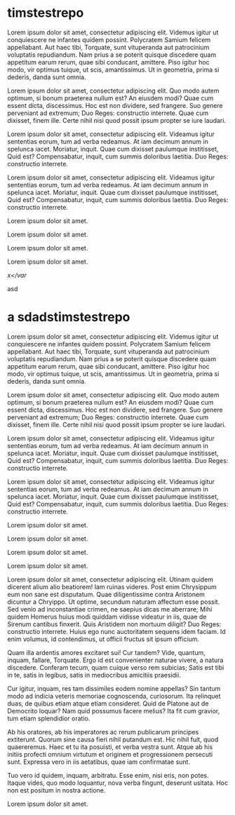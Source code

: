 timstestrepo
============
Lorem ipsum dolor sit amet, consectetur adipiscing elit. Videmus igitur ut conquiescere ne infantes quidem possint. Polycratem Samium felicem appellabant. Aut haec tibi, Torquate, sunt vituperanda aut patrocinium voluptatis repudiandum. Nam prius a se poterit quisque discedere quam appetitum earum rerum, quae sibi conducant, amittere. Piso igitur hoc modo, vir optimus tuique, ut scis, amantissimus. Ut in geometria, prima si dederis, danda sunt omnia. 

Lorem ipsum dolor sit amet, consectetur adipiscing elit. Quo modo autem optimum, si bonum praeterea nullum est? An eiusdem modi? Quae cum essent dicta, discessimus. Hoc est non dividere, sed frangere. Suo genere perveniant ad extremum; Duo Reges: constructio interrete. Quae cum dixisset, finem ille. Certe nihil nisi quod possit ipsum propter se iure laudari.

Lorem ipsum dolor sit amet, consectetur adipiscing elit. Videamus igitur sententias eorum, tum ad verba redeamus. At iam decimum annum in spelunca iacet. Moriatur, inquit. Quae cum dixisset paulumque institisset, Quid est? Compensabatur, inquit, cum summis doloribus laetitia. Duo Reges: constructio interrete. 

Lorem ipsum dolor sit amet, consectetur adipiscing elit. Videamus igitur sententias eorum, tum ad verba redeamus. At iam decimum annum in spelunca iacet. Moriatur, inquit. Quae cum dixisset paulumque institisset, Quid est? Compensabatur, inquit, cum summis doloribus laetitia. Duo Reges: constructio interrete. 

Lorem ipsum dolor sit amet.

Lorem ipsum dolor sit amet.

Lorem ipsum dolor sit amet.

Lorem ipsum dolor sit amet.

 <var> x</var

 asd

 a
 sdadstimstestrepo
============
Lorem ipsum dolor sit amet, consectetur adipiscing elit. Videmus igitur ut conquiescere ne infantes quidem possint. Polycratem Samium felicem appellabant. Aut haec tibi, Torquate, sunt vituperanda aut patrocinium voluptatis repudiandum. Nam prius a se poterit quisque discedere quam appetitum earum rerum, quae sibi conducant, amittere. Piso igitur hoc modo, vir optimus tuique, ut scis, amantissimus. Ut in geometria, prima si dederis, danda sunt omnia. 

Lorem ipsum dolor sit amet, consectetur adipiscing elit. Quo modo autem optimum, si bonum praeterea nullum est? An eiusdem modi? Quae cum essent dicta, discessimus. Hoc est non dividere, sed frangere. Suo genere perveniant ad extremum; Duo Reges: constructio interrete. Quae cum dixisset, finem ille. Certe nihil nisi quod possit ipsum propter se iure laudari.

Lorem ipsum dolor sit amet, consectetur adipiscing elit. Videamus igitur sententias eorum, tum ad verba redeamus. At iam decimum annum in spelunca iacet. Moriatur, inquit. Quae cum dixisset paulumque institisset, Quid est? Compensabatur, inquit, cum summis doloribus laetitia. Duo Reges: constructio interrete. 

Lorem ipsum dolor sit amet, consectetur adipiscing elit. Videamus igitur sententias eorum, tum ad verba redeamus. At iam decimum annum in spelunca iacet. Moriatur, inquit. Quae cum dixisset paulumque institisset, Quid est? Compensabatur, inquit, cum summis doloribus laetitia. Duo Reges: constructio interrete. 

Lorem ipsum dolor sit amet.

Lorem ipsum dolor sit amet.

Lorem ipsum dolor sit amet.

Lorem ipsum dolor sit amet.

 Lorem ipsum dolor sit amet, consectetur adipiscing elit. Utinam quidem dicerent alium alio beatiorem! Iam ruinas videres. Post enim Chrysippum eum non sane est disputatum. Quae diligentissime contra Aristonem dicuntur a Chryippo. Ut optime, secundum naturam affectum esse possit. Sed venio ad inconstantiae crimen, ne saepius dicas me aberrare; Mihi quidem Homerus huius modi quiddam vidisse videatur in iis, quae de Sirenum cantibus finxerit. Quis Aristidem non mortuum diligit? Duo Reges: constructio interrete. Huius ego nunc auctoritatem sequens idem faciam. Id enim volumus, id contendimus, ut officii fructus sit ipsum officium. 

Quam illa ardentis amores excitaret sui! Cur tandem? Vide, quantum, inquam, fallare, Torquate. Ergo id est convenienter naturae vivere, a natura discedere. Conferam tecum, quam cuique verso rem subicias; Satis est tibi in te, satis in legibus, satis in mediocribus amicitiis praesidii. 

Cur igitur, inquam, res tam dissimiles eodem nomine appellas? Sin tantum modo ad indicia veteris memoriae cognoscenda, curiosorum. Ita relinquet duas, de quibus etiam atque etiam consideret. Quid de Platone aut de Democrito loquar? Nam quid possumus facere melius? Ita fit cum gravior, tum etiam splendidior oratio. 

Ab his oratores, ab his imperatores ac rerum publicarum principes extiterunt. Quorum sine causa fieri nihil putandum est. Hic nihil fuit, quod quaereremus. Haec et tu ita posuisti, et verba vestra sunt. Atque ab his initiis profecti omnium virtutum et originem et progressionem persecuti sunt. Expressa vero in iis aetatibus, quae iam confirmatae sunt. 

Tuo vero id quidem, inquam, arbitratu. Esse enim, nisi eris, non potes. Itaque vides, quo modo loquantur, nova verba fingunt, deserunt usitata. Hoc non est positum in nostra actione.

 Lorem ipsum dolor sit amet.